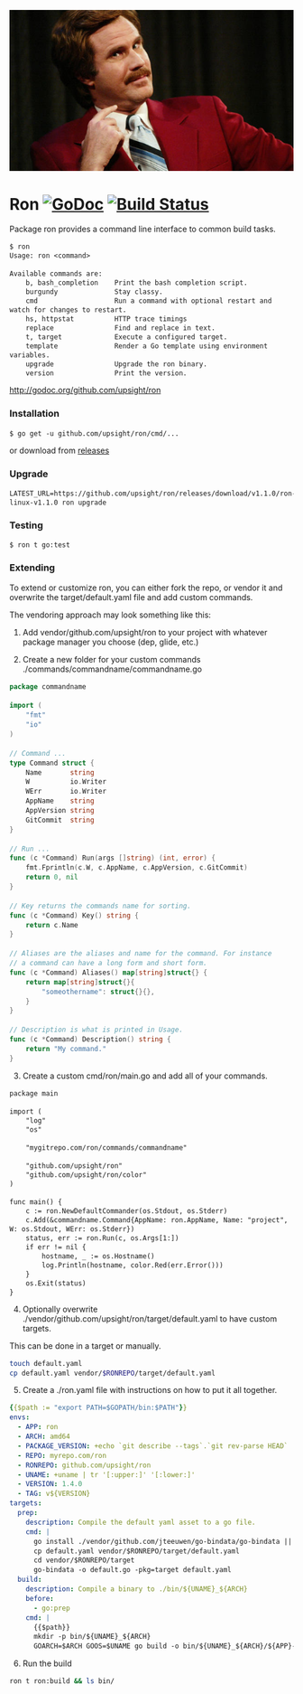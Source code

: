 ![ron](ron.jpg)

# Ron [![GoDoc](https://godoc.org/github.com/upsight/ron?status.svg)](http://godoc.org/github.com/upsight/ron) [![Build Status](https://travis-ci.org/upsight/ron.svg?branch=master)](https://travis-ci.org/upsight/ron)

Package ron provides a command line interface to common build tasks.

	$ ron
	Usage: ron <command>

	Available commands are:
	    b, bash_completion    Print the bash completion script.
	    burgundy              Stay classy.
	    cmd                   Run a command with optional restart and watch for changes to restart.
	    hs, httpstat          HTTP trace timings
	    replace               Find and replace in text.
	    t, target             Execute a configured target.
	    template              Render a Go template using environment variables.
	    upgrade               Upgrade the ron binary.
	    version               Print the version.

http://godoc.org/github.com/upsight/ron

### Installation

	$ go get -u github.com/upsight/ron/cmd/...

or download from [releases](https://github.com/upsight/ron/releases)

### Upgrade

	LATEST_URL=https://github.com/upsight/ron/releases/download/v1.1.0/ron-linux-v1.1.0 ron upgrade

### Testing

	$ ron t go:test

### Extending

To extend or customize ron, you can either fork the repo, or vendor it and overwrite the target/default.yaml
file and add custom commands.

The vendoring approach may look something like this:

1. Add vendor/github.com/upsight/ron to your project with whatever package manager you choose (dep, glide, etc.)

2. Create a new folder for your custom commands ./commands/commandname/commandname.go

```go
package commandname

import (
	"fmt"
	"io"
)

// Command ...
type Command struct {
	Name       string
	W          io.Writer
	WErr       io.Writer
	AppName    string
	AppVersion string
	GitCommit  string
}

// Run ...
func (c *Command) Run(args []string) (int, error) {
	fmt.Fprintln(c.W, c.AppName, c.AppVersion, c.GitCommit)
	return 0, nil
}

// Key returns the commands name for sorting.
func (c *Command) Key() string {
	return c.Name
}

// Aliases are the aliases and name for the command. For instance
// a command can have a long form and short form.
func (c *Command) Aliases() map[string]struct{} {
	return map[string]struct{}{
		"someothername": struct{}{},
	}
}

// Description is what is printed in Usage.
func (c *Command) Description() string {
	return "My command."
}
```

3. Create a custom cmd/ron/main.go and add all of your commands.

```golang
package main

import (
	"log"
	"os"

	"mygitrepo.com/ron/commands/commandname"

	"github.com/upsight/ron"
	"github.com/upsight/ron/color"
)

func main() {
	c := ron.NewDefaultCommander(os.Stdout, os.Stderr)
	c.Add(&commandname.Command{AppName: ron.AppName, Name: "project", W: os.Stdout, WErr: os.Stderr})
	status, err := ron.Run(c, os.Args[1:])
	if err != nil {
		hostname, _ := os.Hostname()
		log.Println(hostname, color.Red(err.Error()))
	}
	os.Exit(status)
}
```

4. Optionally overwrite ./vendor/github.com/upsight/ron/target/default.yaml to have custom targets.

This can be done in a target or manually.

```bash
touch default.yaml
cp default.yaml vendor/$RONREPO/target/default.yaml
```

5. Create a ./ron.yaml file with instructions on how to put it all together.

```yaml
{{$path := "export PATH=$GOPATH/bin:$PATH"}}
envs:
  - APP: ron
  - ARCH: amd64
  - PACKAGE_VERSION: +echo `git describe --tags`.`git rev-parse HEAD`
  - REPO: myrepo.com/ron
  - RONREPO: github.com/upsight/ron
  - UNAME: +uname | tr '[:upper:]' '[:lower:]'
  - VERSION: 1.4.0
  - TAG: v${VERSION}
targets:
  prep:
    description: Compile the default yaml asset to a go file.
    cmd: |
      go install ./vendor/github.com/jteeuwen/go-bindata/go-bindata || go get -u github.com/jteeuwen/go-bindata/...
      cp default.yaml vendor/$RONREPO/target/default.yaml
      cd vendor/$RONREPO/target
      go-bindata -o default.go -pkg=target default.yaml
  build:
    description: Compile a binary to ./bin/${UNAME}_${ARCH}
    before:
      - go:prep
    cmd: |
      {{$path}}
      mkdir -p bin/${UNAME}_${ARCH}
      GOARCH=$ARCH GOOS=$UNAME go build -o bin/${UNAME}_${ARCH}/${APP}-${UNAME}-${TAG} -ldflags "-X $REPO/vendor/$RONREPO.GitCommit=$PACKAGE_VERSION -X $REPO/vendor/$RONREPO.AppVersion=$TAG -X $REPO/vendor/$RONREPO.AppName=$APP" cmd/ron/*.go
```

6. Run the build

```bash
ron t ron:build && ls bin/
```

